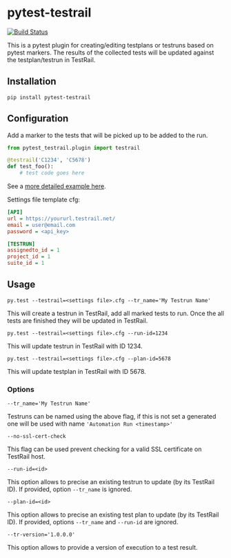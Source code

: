 pytest-testrail
===============

[![Build Status](https://travis-ci.org/dubner/pytest-testrail.svg?branch=master)](https://travis-ci.org/dubner/pytest-testrail)


This is a pytest plugin for creating/editing testplans or testruns based on pytest markers.
The results of the collected tests will be updated against the testplan/testrun in TestRail.

Installation
------------

    pip install pytest-testrail


Configuration
-------------

Add a marker to the tests that will be picked up to be added to the run.

```python
from pytest_testrail.plugin import testrail

@testrail('C1234', 'C5678')
def test_foo():
    # test code goes here
```

See a [more detailed example here](tests/livetest/livetest.py).

Settings file template cfg:

```ini
[API]
url = https://yoururl.testrail.net/
email = user@email.com
password = <api_key>

[TESTRUN]
assignedto_id = 1
project_id = 1
suite_id = 1
```

Usage
-----

	py.test --testrail=<settings file>.cfg --tr_name='My Testrun Name'

This will create a testrun in TestRail, add all marked tests to run.
Once the all tests are finished they will be updated in TestRail.

	py.test --testrail=<settings file>.cfg --run-id=1234

This will update testrun in TestRail with ID 1234.

	py.test --testrail=<settings file>.cfg --plan-id=5678
	
This will update testplan in TestRail with ID 5678.

### Options

	--tr_name='My Testrun Name'

Testruns can be named using the above flag, if this is not set a generated one will be used with name `'Automation Run <timestamp>'`

	--no-ssl-cert-check

This flag can be used prevent checking for a valid SSL certificate on TestRail host.

    --run-id=<id>
    
This option allows to precise an existing testrun to update (by its TestRail ID). If provided, option `--tr_name` is ignored.

    --plan-id=<id>

This option allows to precise an existing test plan to update (by its TestRail ID). If provided, options `--tr_name` and
`--run-id` are ignored.

    --tr-version='1.0.0.0'

This option allows to provide a version of execution to a test result.